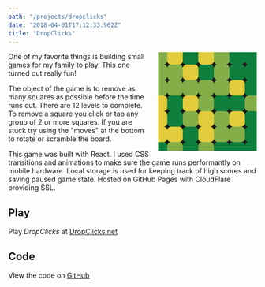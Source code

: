```yaml
---
path: "/projects/dropclicks"
date: "2018-04-01T17:12:33.962Z"
title: "DropClicks"
---
```


<img width="200" src="/static/screenshots/dropclicks-screen.png" style="float: right; margin: 0 0 1em 1em" />

One of my favorite things is building small games for my family to play. This one turned out really fun!

The object of the game is to remove as many squares as possible before the time runs out. There are 12 levels to complete. To remove a square you click or tap any group of 2 or more squares. If you are stuck try using the "moves" at the bottom to rotate or scramble the board.

This game was built with React. I used CSS transitions and animations to make sure the game runs performantly on mobile hardware. Local storage is used for keeping track of high scores and saving paused game state. Hosted on GitHub Pages with CloudFlare providing SSL.

## Play

Play _DropClicks_ at [DropClicks.net](https://dropclicks.net)

## Code

View the code on [GitHub](https://github.com/danab/DropClicks)
